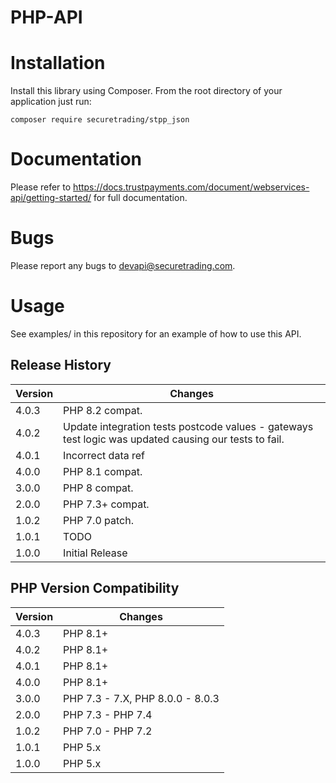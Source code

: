 # PHP-API

# Installation

Install this library using Composer.  From the root directory of your application just run:

    composer require securetrading/stpp_json
    
# Documentation

Please refer to https://docs.trustpayments.com/document/webservices-api/getting-started/ for full documentation.

# Bugs

Please report any bugs to devapi@securetrading.com.

# Usage

See examples/ in this repository for an example of how to use this API.

## Release History

| Version | Changes                                                                                               |
|---------|-------------------------------------------------------------------------------------------------------|
| 4.0.3   | PHP 8.2 compat.                                                                                       |
| 4.0.2   | Update integration tests postcode values - gateways test logic was updated causing our tests to fail. |
| 4.0.1   | Incorrect data ref                                                                                    |
| 4.0.0   | PHP 8.1 compat.                                                                                       |
| 3.0.0   | PHP 8 compat.                                                                                         |
| 2.0.0   | PHP 7.3+ compat.                                                                                      |
| 1.0.2   | PHP 7.0 patch.                                                                                        |
| 1.0.1   | TODO                                                                                                  |
| 1.0.0   | Initial Release                                                                                       |

## PHP Version Compatibility

| Version | Changes                            |
|---------|------------------------------------|
| 4.0.3   | PHP 8.1+                           |
| 4.0.2   | PHP 8.1+                           |
| 4.0.1   | PHP 8.1+                           |
| 4.0.0   | PHP 8.1+                           |
| 3.0.0   | PHP 7.3 - 7.X, PHP 8.0.0 - 8.0.3   |
| 2.0.0   | PHP 7.3 - PHP 7.4                  |
| 1.0.2   | PHP 7.0 - PHP 7.2                  |
| 1.0.1   | PHP 5.x                            |
| 1.0.0   | PHP 5.x                            |
